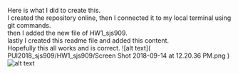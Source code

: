 Here is what I did to create this. \
I created the repository online, then I connected it to my local terminal using git commands.\
then I added the new file of HW1_sjs909. \
lastly I created this readme file and added this content.\
Hopefully this all works and is correct.
![alt text](
      PUI2018_sjs909/HW1_sjs909/Screen Shot 2018-09-14 at 12.20.36 PM.png
    )
![alt text](
      PUI2018_sjs909/HW1_sjs909/images/second.png
    )
